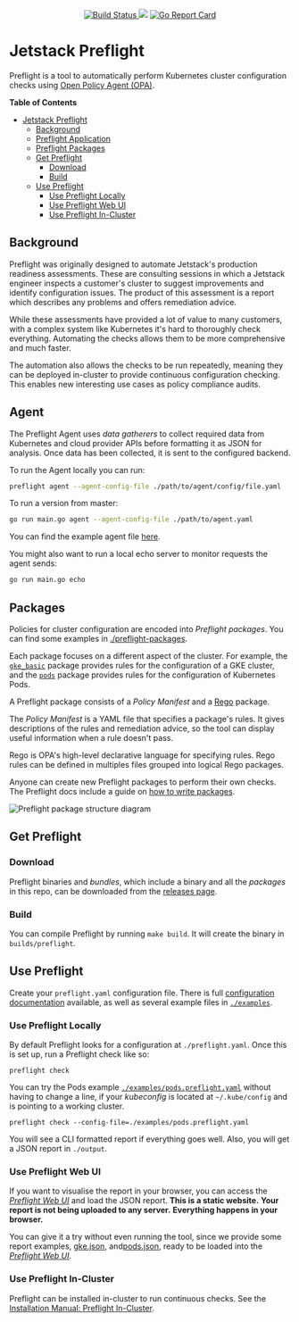 <p align="center">
<a href="https://prow.build-infra.jetstack.net/?job=post-preflight-release-canary">
<!-- prow build badge, godoc, and go report card-->
<img alt="Build Status" src="https://prow.build-infra.jetstack.net/badge.svg?jobs=post-preflight-release-canary">
</a>
<a href="https://godoc.org/github.com/jetstack/preflight"><img src="https://godoc.org/github.com/jetstack/preflight?status.svg"></a>
<a href="https://goreportcard.com/report/github.com/jetstack/preflight"><img alt="Go Report Card" src="https://goreportcard.com/badge/github.com/jetstack/preflight" /></a>
</p>

# Jetstack Preflight

Preflight is a tool to automatically perform Kubernetes cluster configuration
checks using [Open Policy Agent (OPA)](https://www.openpolicyagent.org/).

<!-- markdown-toc start - Don't edit this section. Run M-x
markdown-toc-refresh-toc -->

**Table of Contents**

- [Jetstack Preflight](#jetstack-preflight)
	- [Background](#background)
	- [Preflight Application](#preflight-application)
	- [Preflight Packages](#preflight-packages)
	- [Get Preflight](#get-preflight)
		- [Download](#download)
		- [Build](#build)
	- [Use Preflight](#use-preflight)
		- [Use Preflight Locally](#use-preflight-locally)
		- [Use Preflight Web UI](#use-preflight-web-ui)
		- [Use Preflight In-Cluster](#use-preflight-in-cluster)

<!-- markdown-toc end -->

## Background

Preflight was originally designed to automate Jetstack's production readiness assessments.
These are consulting sessions in which a Jetstack engineer inspects a customer's
cluster to suggest improvements and identify configuration issues.
The product of this assessment is a report
which describes any problems and offers remediation advice.

While these assessments have provided a lot of value to many customers, with a
complex system like Kubernetes it's hard to thoroughly check everything.
Automating the checks allows them to be more comprehensive and much faster.

The automation also allows the checks to be run repeatedly, meaning they can be
deployed in-cluster to provide continuous configuration checking. This enables
new interesting use cases as policy compliance audits.

## Agent

The Preflight Agent uses *data gatherers* to collect required data from Kubernetes and cloud provider APIs before
formatting it as JSON for analysis. Once data has been collected, it is sent to the configured backend.

To run the Agent locally you can run:

```bash
preflight agent --agent-config-file ./path/to/agent/config/file.yaml
```

To run a version from master:

```bash
go run main.go agent --agent-config-file ./path/to/agent.yaml
```

You can find the example agent file [here](https://github.com/jetstack/preflight/blob/master/agent.yaml).

You might also want to run a local echo server to monitor requests the agent sends:

```bash
go run main.go echo
```

## Packages

Policies for cluster configuration are encoded into *Preflight packages*. You
can find some examples in [./preflight-packages](./preflight-packages).

Each package focuses on a different aspect of the cluster. For example, the
[`gke_basic`](preflight-packages/examples.jetstack.io/gke_basic) package
provides rules for the configuration of a GKE cluster, and the
[`pods`](preflight-packages/jetstack.io/pods) package provides rules for the
configuration of Kubernetes Pods.

A Preflight package consists of a *Policy Manifest* and a
[Rego](https://www.openpolicyagent.org/docs/latest/#rego) package.

The *Policy Manifest* is a YAML file that specifies a package's rules.
It gives descriptions of the rules and remediation advice,
so the tool can display useful information when a rule doesn't pass.

Rego is OPA's high-level declarative language for specifying rules. Rego rules
can be defined in multiples files grouped into logical Rego packages.

Anyone can create new Preflight packages to perform their own checks. The
Preflight docs include a guide on [how to write
packages](./docs/how_to_write_packages.md).

![Preflight package structure diagram](./docs/images/preflight_package.png)

## Get Preflight

### Download

Preflight binaries and *bundles*, which include a binary and all the *packages*
in this repo, can be downloaded from the [releases
page](https://github.com/jetstack/preflight/releases).

### Build

You can compile Preflight by running `make build`. It will create the binary in
`builds/preflight`.

## Use Preflight

Create your `preflight.yaml` configuration file. There is full [configuration
documentation](./docs/configuration.md) available, as well as several example
files in [`./examples`](./examples).

### Use Preflight Locally

By default Preflight looks for a configuration at `./preflight.yaml`. Once this
is set up, run a Preflight check like so:

``` preflight check ```

You can try the Pods example
[`./examples/pods.preflight.yaml`](./examples/pods.preflight.yaml)
without having to change a line,
if your *kubeconfig* is located at `~/.kube/config` and
is pointing to a working cluster.

```
preflight check --config-file=./examples/pods.preflight.yaml
```

You will see a CLI formatted report if everything goes well. Also, you will get
a JSON report in `./output`.

### Use Preflight Web UI

If you want to visualise the report in your browser, you can access the
[*Preflight Web UI*](https://preflight.jetstack.io/) and load the JSON report.
**This is a static website.** **Your report is not being uploaded to any
server.** **Everything happens in your browser.**

You can give it a try without even running the tool, since we provide some
report examples, [gke.json](./examples/reports/gke.json), and[pods.json](./examples/reports/pods.json), ready to be loaded into the
[*Preflight Web UI*](https://preflight.jetstack.io/).

### Use Preflight In-Cluster

Preflight can be installed in-cluster to run continuous checks. See the
[Installation Manual: Preflight
In-Cluster](./docs/installation_manual_in_cluster.md).
